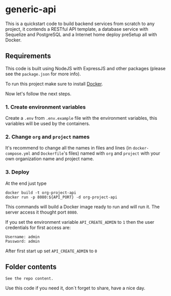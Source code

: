 # generic-api
This is a quickstart code to build backend services from scratch to any project, it contends a RESTful API template, a database service with Sequelize and PostgreSQL and a Internet home deploy preSetup all with Docker.

## Requirements
This code is built using NodeJS with ExpressJS and other packages (please see the `package.json` for more info).

To run this project make sure to install [Docker](https://docs.docker.com/).

Now let's follow the next steps.

### 1. Create environment variables
Create a `.env` from `.env.example` file with the environment variables, this variables will be used by the containers.

### 2. Change `org` and `project` names
It's recommend to change all the names in files and lines (in `docker-compose.yml` and `Dockerfile`'s files) named with `org` and `project` with your own organization name and project name.

### 3. Deploy
At the end just type
```
docker build -t org-project-api
docker run -p 8080:${API_PORT} -d org-project-api
```
This commands will build a Docker image ready to run and will run it. The server access it thought port `8080`.

If you set the environment variable `API_CREATE_ADMIN` to `1` then the user credentials for first access are:
```
Username: admin
Password: admin
```
After first start up set `API_CREATE_ADMIN` to `0`

## Folder contents

```
See the repo content.
```

Use this code if you need it, don´t forget to share, have a nice day.